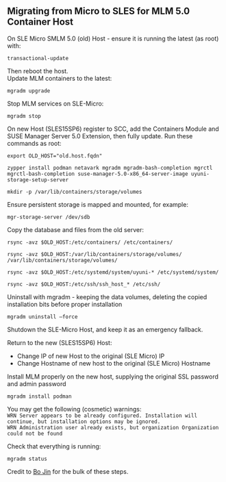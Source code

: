 ## Migrating from Micro to SLES for MLM 5.0 Container Host

On SLE Micro SMLM 5.0 (old) Host \- ensure it is running the latest (as root) with:  
```
transactional-update
```  
Then reboot the host.    
Update MLM containers to the latest:  
```
mgradm upgrade
```

Stop MLM services on SLE-Micro:  
```
mgradm stop
```

On new Host (SLES15SP6) register to SCC, add the Containers Module and SUSE Manager Server 5.0 Extension, then fully update. Run these commands as root:

```
export OLD_HOST="old.host.fqdn"
```

```
zypper install podman netavark mgradm mgradm-bash-completion mgrctl mgrctl-bash-completion suse-manager-5.0-x86_64-server-image uyuni-storage-setup-server
```

```
mkdir -p /var/lib/containers/storage/volumes
```

Ensure persistent storage is mapped and mounted, for example:  
```
mgr-storage-server /dev/sdb
```
Copy the database and files from the old server:
```
rsync -avz $OLD_HOST:/etc/containers/ /etc/containers/
```
```
rsync -avz $OLD_HOST:/var/lib/containers/storage/volumes/ /var/lib/containers/storage/volumes/
```
```
rsync -avz $OLD_HOST:/etc/systemd/system/uyuni-* /etc/systemd/system/
``` 
```
rsync -avz $OLD_HOST:/etc/ssh/ssh_host_* /etc/ssh/
```

Uninstall with mgradm - keeping the data volumes, deleting the copied installation bits before proper installation  
```
mgradm uninstall –force
```

Shutdown the SLE-Micro Host, and keep it as an emergency fallback.

Return to the new (SLES15SP6) Host:  
 * Change IP of new Host to the original (SLE Micro) IP
 * Change Hostname of new host to the original (SLE Micro) Hostname

Install MLM properly on the new host, supplying the original SSL password and admin password  
```
mgradm install podman
```

You may get the following (cosmetic) warnings:  
```WRN Server appears to be already configured. Installation will continue, but installation options may be ignored.```  
```WRN Administration user already exists, but organization Organization could not be found```

Check that everything is running:   
```
mgradm status
```

Credit to [Bo Jin](mailto:bjin@suse.com) for the bulk of these steps.
